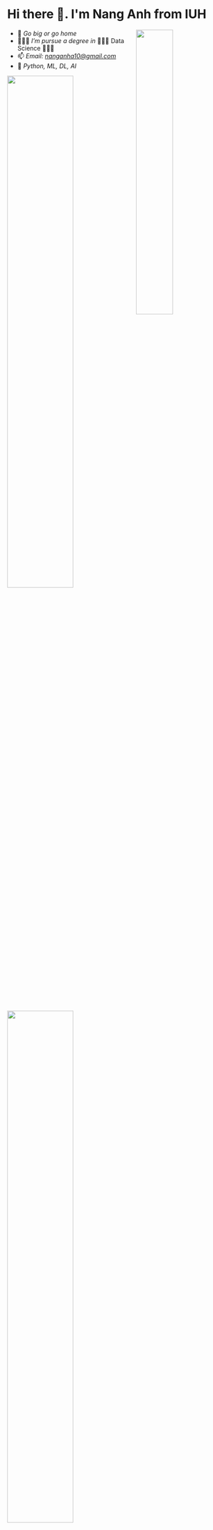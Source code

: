 # Hi there 👋. I'm Nang Anh from IUH
<img  align="right" width="41%"  src="https://user-images.githubusercontent.com/105137720/210086652-55b3a78e-82f6-4841-8b9c-461e9718dc5d.gif" />

- 💭 *Go big or go home*
- 🙋🏻‍♂️ *I’m pursue a degree in* 🧑🏻‍🔬 Data Science 🧑🏻‍💻
- 📫 *Email: nanganha10@gmail.com*
- 🤩 *Python, ML, DL, AI*

<div align=left>
  <a href="#" title="NangAnhIUH">
    <img style="margin-bottom: 10px;" align = "left" width="55%" src="https://github-readme-stats.vercel.app/api?username=NangAnhIUH&theme=tokyonight&show_icons=true&hide=contribs" />
  </a>
</div>
<div align=left>
  <a href="#" title="NangAnhIUH">
    <img align = "left" width="55%" src="https://github-readme-stats.vercel.app/api/top-langs/?username=NangAnhIUH&layout=compact&show_icons=true&theme=tokyonight" style="vertical-align: top;" />
  </a>
</div>
<br>
